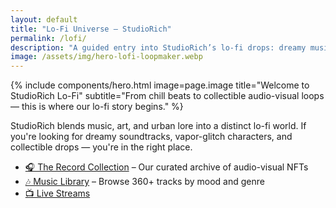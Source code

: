 ```yaml
---
layout: default
title: "Lo-Fi Universe – StudioRich"
permalink: /lofi/
description: "A guided entry into StudioRich’s lo-fi drops: dreamy music, glitch art, NFTs, and collectible moodscapes."
image: /assets/img/hero-lofi-loopmaker.webp
---
```


{% include components/hero.html
  image=page.image
  title="Welcome to StudioRich Lo-Fi"
  subtitle="From chill beats to collectible audio-visual loops — this is where our lo-fi story begins."
%}

<section>
  <p>StudioRich blends music, art, and urban lore into a distinct lo-fi world. If you're looking for dreamy soundtracks, vapor-glitch characters, and collectible drops — you're in the right place.</p>

  <ul>
    <li><a href="/record-collection/">🎧 The Record Collection</a> – Our curated archive of audio-visual NFTs</li>
    <li><a href="/library/">🎶 Music Library</a> – Browse 360+ tracks by mood and genre</li>
    <li><a href="/live/">📺 Live Streams
